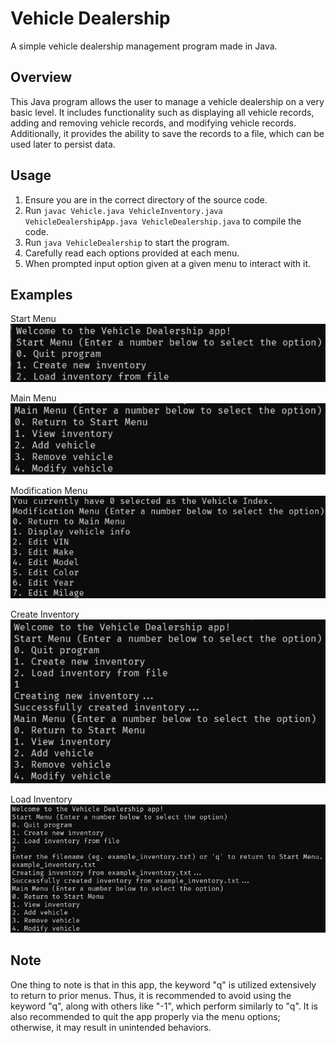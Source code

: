 # Vehicle Dealership
A simple vehicle dealership management program made in Java.

## Overview
This Java program allows the user to manage a vehicle dealership on a very basic level. It includes functionality such as displaying all vehicle records, adding and removing vehicle records, and modifying vehicle records. Additionally, it provides the ability to save the records to a file, which can be used later to persist data.

## Usage
1. Ensure you are in the correct directory of the source code.
2. Run ```javac Vehicle.java VehicleInventory.java VehicleDealershipApp.java VehicleDealership.java``` to compile the code.
3. Run ```java VehicleDealership``` to start the program.
4. Carefully read each options provided at each menu.
5. When prompted input option given at a given menu to interact with it.

## Examples
Start Menu <br>
![](./start_menu_example.png)

Main Menu <br>
![](./main_menu_example.png)

Modification Menu <br>
![](./mod_menu_example.png)

Create Inventory <br>
![](./create_inventory_example.png)

Load Inventory <br>
![](./load_inventory_example.png)

## Note
One thing to note is that in this app, the keyword "q" is utilized extensively to return to prior menus. Thus, it is recommended to avoid using the keyword "q", along with others like "-1", which perform similarly to "q". It is also recommended to quit the app properly via the menu options; otherwise, it may result in unintended behaviors.
